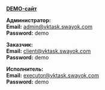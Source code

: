 **<a href="http://vktask.swayok.com/">DEMO-сайт</a>**

**Администратор:**<br>
**Email:** admin@vktask.swayok.com<br>
**Password:** demo

**Заказчик:**<br>
**Email:** client@vktask.swayok.com<br>
**Password:** demo

**Исполнитель:**<br>
**Email:** executor@vktask.swayok.com<br>
**Password:** demo